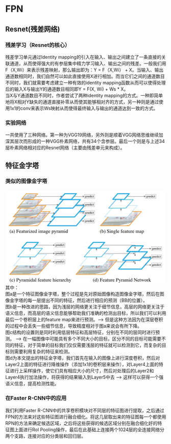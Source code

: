 # FPN
## Resnet(残差网络)
### 残差学习（Resnet的核心）
残差学习单元通过Identity mapping的引入在输入、输出之间建立了一条直接的关联通道，从而使得强大的有参层集中精力学习输入、输出之间的残差。一般我们用F（X,Wi）来表示残差映射，那么输出即为：Y = F（X,Wi） + X。当输入、输出通道数相同时，我们自然可以如此直接使用X进行相加。而当它们之间的通道数目不同时，我们就需要考虑建立一种有效的identity mapping函数从而可以使得处理后的输入X与输出Y的通道数目相同即Y = F(X, Wi) + Ws * X。  
当X与Y通道数目不同时，作者尝试了两种identity mapping的方式。一种即简单地将X相对Y缺失的通道直接补零从而使其能够相对齐的方式，另一种则是通过使用1x1的conv来表示Ws映射从而使得最终输入与输出的通道达到一致的方式。
### 实验网络
一共使用了三种网络。第一种为VGG19网络，另外则是顺着VGG网络思维继续加深其层次而形成的一种VGG朴素网络，共有34个含参层。最后一个则是与上述34层朴素网络相对应的Resnet网络（主要由残差单元来构成）。
## 特征金字塔
### 类似的图像金字塔
 ![rongqi](https://github.com/wls860707495/Deep-Learning/blob/master/img/four_dif_featuremap.png)
其中：  
图a是一个特征图像金字塔，整个过程是先对原始图像构造图像金字塔，然后在图像金字塔的每一层提出不同的特征，然后进行相应的预测（BB的位置）。  
图b是一种改进的思路，因为浅层的网络更关注于细节信息，高层的网络更关注于语义信息，而高层的语义信息能够帮助我们准确的检测出目标，所以我们可以利用最后一个卷积层上的feature map来进行预测。--> 但是这种方法因为在深层卷积的过程中会丢失一些细节信息，导致精度相对于图a来说会有所下降。    
图c结构的设置则是同时利用低层特征和高层特征，分别在不同的层同时进行预测。 --> 在一幅图像中可能具有多个不同大小的目标，区分不同的目标可能需要不同的特征，对于简单的目标我们仅仅需要浅层的特征就可以检测到它，而复杂的目标则需要利用复杂的特征来检测。  
图d为本文提出的特征金字塔，我们首先在输入的图像上进行深度卷积，然后对Layer2上面的特征进行降维操作（添加1x1的卷积层来操作），对Layer4上面的特征进行上采样操作，使它们具有相应大小的尺寸，然后对处理后的Layer2和Layer4执行加法操作，将获得的结果输入到Layer5中去 --> 这样可以获得一个强语义信息，提高检测性能。  
### 在Faster R-CNN中的应用
我们利用Faster R-CNN中的共享卷积模块对不同层的特征图进行提取，之后通过FPN的方法来对这些特征图进行融合细化。将这几层取出来的特征图每一个都使用RPN的方法来确定候选区域，之后将这些获得的候选区域分别在融合细化好的特征图上面进行RoI Pooling操作，最后在此基础上连接两个1024层的全连接网络分两个支路，连接对应的分类层和回归层。  
